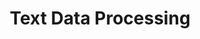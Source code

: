 ---
title: "Text Data Processing"
layout: forward
target: https://multix.io/text-data-module/
nav_order: 1
nav_exclude: true
---